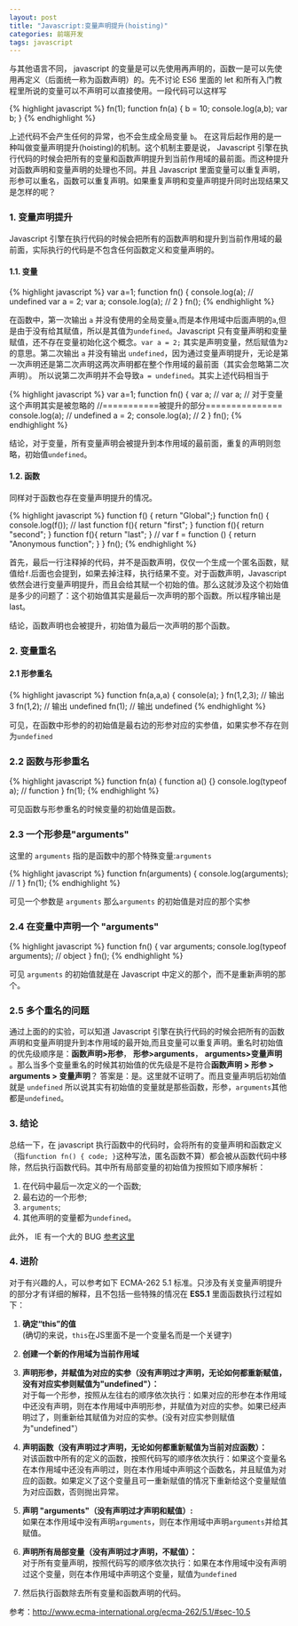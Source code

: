 ```yaml
---
layout: post
title: "Javascript:变量声明提升(hoisting)"
categories: 前端开发
tags: javascript
---
```


与其他语言不同， javascript 的变量是可以先使用再声明的，函数一是可以先使用再定义（后面统一称为函数声明）的。先不讨论 ES6 里面的 let 和所有入门教程里所说的变量可以不声明可以直接使用。一段代码可以这样写

{% highlight javascript %}
fn(1);
function fn(a)
{
    b = 10;
    console.log(a,b);
    var b;
}
{% endhighlight %}

上述代码不会产生任何的异常，也不会生成全局变量 `b`。 在这背后起作用的是一种叫做变量声明提升(hoisting)的机制。这个机制主要是说， Javascript 引擎在执行代码的时候会把所有的变量和函数声明提升到当前作用域的最前面。而这种提升对函数声明和变量声明的处理也不同。并且 Javascript 里面变量可以重复声明，形参可以重名，函数可以重复声明。如果重复声明和变量声明提升同时出现结果又是怎样的呢？

### 1. 变量声明提升

Javascript 引擎在执行代码的时候会把所有的函数声明和提升到当前作用域的最前面，实际执行的代码是不包含任何函数定义和变量声明的。

#### 1.1. 变量 

{% highlight javascript %}
var a=1;
function fn()
{
    console.log(a); // undefined
    var a = 2;
    var a;
    console.log(a); // 2
}
fn();
{% endhighlight %}

在函数中，第一次输出 `a` 并没有使用的全局变量`a`,而是本作用域中后面声明的`a`,但是由于没有给其赋值，所以是其值为`undefined`。Javascript 只有变量声明和变量赋值，还不存在变量初始化这个概念。`var a = 2;` 其实是声明变量，然后赋值为`2`的意思。第二次输出 `a` 并没有输出 `undefined`，因为通过变量声明提升，无论是第一次声明还是第二次声明这两次声明都在整个作用域的最前面（其实会忽略第二次声明）。 所以说第二次声明并不会导致`a = undefined`。其实上述代码相当于

{% highlight javascript %}
var a=1;
function fn()
{
    var a;
    // var a;  // 对于变量这个声明其实是被忽略的
    //===========被提升的部分===============
    console.log(a); // undefined
    a = 2;
    console.log(a); // 2
}
fn();
{% endhighlight %}

结论，对于变量，所有变量声明会被提升到本作用域的最前面，重复的声明则忽略，初始值`undefined`。

#### 1.2. 函数

同样对于函数也存在变量声明提升的情况。

{% highlight javascript %}
function  f() { return "Global";}
function fn()
{
    console.log(f());  // last
    function f(){ return "first"; }
    function f(){ return "second"; }
    function f(){ return "last"; }
    // var f = function () { return "Anonymous function"; }
}
fn();
{% endhighlight %}

首先，最后一行注释掉的代码，并不是函数声明，仅仅一个生成一个匿名函数，赋值给`f`.后面也会提到，如果去掉注释，执行结果不变。对于函数声明，Javascript 依然会进行变量声明提升，而且会给其赋一个初始的值。那么这就涉及这个初始值是多少的问题了：这个初始值其实是最后一次声明的那个函数。所以程序输出是last。

结论，函数声明也会被提升，初始值为最后一次声明的那个函数。

### 2. 变量重名

#### 2.1 形参重名


{% highlight javascript %}
function fn(a,a,a)
{
    console(a);
}
fn(1,2,3); // 输出 3
fn(1,2);   // 输出 undefined
fn(1);     // 输出 undefined
{% endhighlight %}

可见，在函数中形参的的初始值是最右边的形参对应的实参值，如果实参不存在则为`undefined`

### 2.2 函数与形参重名

{% highlight javascript %}
function fn(a)
{
    function a() {}
    console.log(typeof a); // function
}
fn(1);
{% endhighlight %}

可见函数与形参重名的时候变量的初始值是函数。

### 2.3 一个形参是"arguments"

这里的 `arguments` 指的是函数中的那个特殊变量:`arguments`

{% highlight javascript %}
function fn(arguments)
{
    console.log(arguments); // 1
}
fn(1);
{% endhighlight %}

可见一个参数是 `arguments` 那么`arguments` 的初始值是对应的那个实参

### 2.4 在变量中声明一个 "arguments"

{% highlight javascript %}
function fn()
{
    var arguments;
    console.log(typeof arguments); // object
}
fn();
{% endhighlight %}

可见 `arguments` 的初始值就是在 Javascript 中定义的那个，而不是重新声明的那个。

### 2.5 多个重名的问题

通过上面的的实验，可以知道 Javascript 引擎在执行代码的时候会把所有的函数声明和变量声明提升到本作用域的最开始,而且变量可以重复声明。重名时初始值的优先级顺序是：**函数声明>形参**， **形参>arguments**， **arguments>变量声明** 。那么当多个变量重名的时候其初始值的优先级是不是符合**函数声明 > 形参 > arguments > 变量声明**？ 答案是：是。这里就不证明了。而且变量声明后初始值就是 `undefined` 所以说其实有初始值的变量就是那些函数，形参，`arguments`其他都是`undefined`。

### 3. 结论

总结一下，在 javascript 执行函数中的代码时，会将所有的变量声明和函数定义（指`function fn() { code; }`这种写法，匿名函数不算）都会被从函数代码中移除，然后执行函数代码。其中所有局部变量的初始值为按照如下顺序解析：

1. 在代码中最后一次定义的一个函数;
2. 最右边的一个形参;
3. `arguments`;
4. 其他声明的变量都为`undefined`。

此外， IE 有一个大的 BUG [参考这里](http://hax.iteye.com/blog/349569)

### 4. 进阶

对于有兴趣的人，可以参考如下 ECMA-262 5.1 标准。只涉及有关变量声明提升的部分才有详细的解释，且不包括一些特殊的情况在 **ES5.1** 里面函数执行过程如下：

1. **确定“this”的值**   
(确切的来说，`this`在JS里面不是一个变量名而是一个关键字)

1.  **创建一个新的作用域为当前作用域**

1.  **声明形参，并赋值为对应的实参（没有声明过才声明，无论如何都重新赋值，没有对应实参则赋值为"undefined"）：**    
对于每一个形参，按照从左往右的顺序依次执行：如果对应的形参在本作用域中还没有声明，则在本作用域中声明形参，并赋值为对应的实参。如果已经声明过了，则重新给其赋值为对应的实参。(没有对应实参则赋值为"undefined"）

1. **声明函数（没有声明过才声明，无论如何都重新赋值为当前对应函数）：**    
对该函数中所有的定义的函数，按照代码写的顺序依次执行：如果这个变量名在本作用域中还没有声明过，则在本作用域中声明这个函数名，并且赋值为对应的函数。如果定义了这个变量且可一重新赋值的情况下重新给这个变量赋值为对应函数，否则抛出异常。

1. **声明 "arguments"（没有声明过才声明和赋值）:**   
如果在本作用域中没有声明`arguments`，则在本作用域中声明`arguments`并给其赋值。

1. **声明所有局部变量（没有声明过才声明，不赋值）：**   
对于所有变量声明，按照代码写的顺序依次执行：如果在本作用域中没有声明过这个变量，则在本作用域中声明这个变量，赋值为`undefined`

1. 然后执行函数除去所有变量和函数声明的代码。

参考：<http://www.ecma-international.org/ecma-262/5.1/#sec-10.5>


